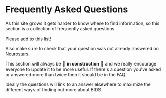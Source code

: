 # Frequently Asked Questions

As this site grows it gets harder to know where to find information,
so this section is a collection of frequently asked questions.

Please add to this list!

Also make sure to check that your question was not already answered on [Neurostars](https://neurostars.org/tag/bids).

This section will always be 🚧 **in construction** 🚧
and we really encourage everyone to update it to be more useful.
If there's a question you've asked or answered more than twice
then it should be in the FAQ.

Ideally the questions will link to an answer elsewhere
to maximize the different ways of finding out more about BIDS.
